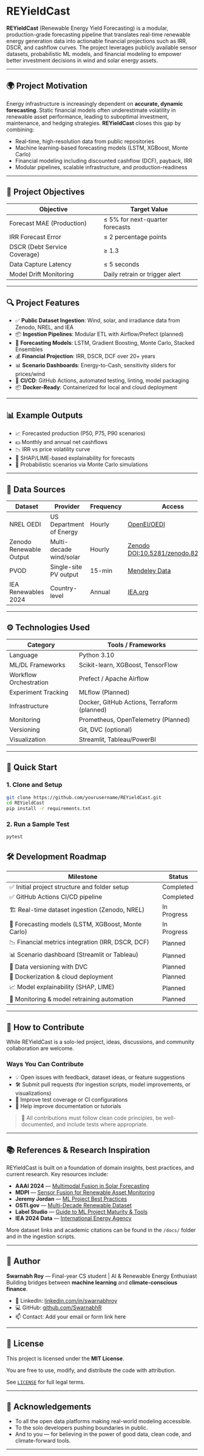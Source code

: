# REYieldCast

**REYieldCast** (Renewable Energy Yield Forecasting) is a modular, production-grade forecasting pipeline that translates real-time renewable energy generation data into actionable financial projections such as IRR, DSCR, and cashflow curves. The project leverages publicly available sensor datasets, probabilistic ML models, and financial modeling to empower better investment decisions in wind and solar energy assets.

---

## 🌍 Project Motivation

Energy infrastructure is increasingly dependent on **accurate, dynamic forecasting**. Static financial models often underestimate volatility in renewable asset performance, leading to suboptimal investment, maintenance, and hedging strategies. **REYieldCast** closes this gap by combining:

- Real-time, high-resolution data from public repositories
- Machine learning-based forecasting models (LSTM, XGBoost, Monte Carlo)
- Financial modeling including discounted cashflow (DCF), payback, IRR
- Modular pipelines, scalable infrastructure, and production-readiness

---

## 🎯 Project Objectives

| Objective                         | Target Value                     |
|----------------------------------|----------------------------------|
| Forecast MAE (Production)        | ≤ 5% for next-quarter forecasts  |
| IRR Forecast Error               | ≤ 2 percentage points            |
| DSCR (Debt Service Coverage)     | ≥ 1.3                            |
| Data Capture Latency             | ≤ 5 seconds                      |
| Model Drift Monitoring           | Daily retrain or trigger alert  |

---

## 🔍 Project Features

- ✅ **Public Dataset Ingestion**: Wind, solar, and irradiance data from Zenodo, NREL, and IEA
- 📦 **Ingestion Pipelines**: Modular ETL with Airflow/Prefect (planned)
- 🤖 **Forecasting Models**: LSTM, Gradient Boosting, Monte Carlo, Stacked Ensembles
- 💰 **Financial Projection**: IRR, DSCR, DCF over 20+ years
- 📊 **Scenario Dashboards**: Energy-to-Cash, sensitivity sliders for prices/wind
- 🔁 **CI/CD**: GitHub Actions, automated testing, linting, model packaging
- 📦 **Docker-Ready**: Containerized for local and cloud deployment

---

## 📊 Example Outputs

- 📈 Forecasted production (P50, P75, P90 scenarios)
- 💵 Monthly and annual net cashflows
- 📉 IRR vs price volatility curve
- 🧩 SHAP/LIME-based explainability for forecasts
- 🧮 Probabilistic scenarios via Monte Carlo simulations

---

## 📡 Data Sources

| Dataset | Provider | Frequency | Access |
|--------|----------|-----------|--------|
| NREL OEDI | US Department of Energy | Hourly | [OpenEI/OEDI](https://data.openei.org/) |
| Zenodo Renewable Output | Multi-decade wind/solar | Hourly | [Zenodo DOI:10.5281/zenodo.8240163](https://doi.org/10.5281/zenodo.8240163) |
| PVOD | Single-site PV output | 15-min | [Mendeley Data](https://doi.org/10.17632/gxc6j5btrx.1) |
| IEA Renewables 2024 | Country-level | Annual | [IEA.org](https://www.iea.org/data-and-statistics) |

---

## ⚙️ Technologies Used

| Category              | Tools / Frameworks                    |
|-----------------------|---------------------------------------|
| Language              | Python 3.10                           |
| ML/DL Frameworks      | Scikit-learn, XGBoost, TensorFlow     |
| Workflow Orchestration| Prefect / Apache Airflow              |
| Experiment Tracking   | MLflow (Planned)                      |
| Infrastructure        | Docker, GitHub Actions, Terraform (planned) |
| Monitoring            | Prometheus, OpenTelemetry (Planned)  |
| Versioning            | Git, DVC (optional)                   |
| Visualization         | Streamlit, Tableau/PowerBI            |

---

## 🚀 Quick Start

### 1. Clone and Setup

```bash
git clone https://github.com/yourusername/REYieldCast.git
cd REYieldCast
pip install -r requirements.txt
```

### 2. Run a Sample Test

```bash
pytest
```

## 🛠️ Development Roadmap

| Milestone                                      | Status     |
|-----------------------------------------------|------------|
| ✅ Initial project structure and folder setup  | Completed  |
| ✅ GitHub Actions CI/CD pipeline               | Completed  |
| 🏗️  Real-time dataset ingestion (Zenodo, NREL) | In Progress|
| 🧠 Forecasting models (LSTM, XGBoost, Monte Carlo) | In Progress|
| 📉 Financial metrics integration (IRR, DSCR, DCF) | Planned    |
| 📊 Scenario dashboard (Streamlit or Tableau)   | Planned    |
| 🔁 Data versioning with DVC                    | Planned    |
| 🚢 Dockerization & cloud deployment            | Planned    |
| 📈 Model explainability (SHAP, LIME)           | Planned    |
| 🔔 Monitoring & model retraining automation    | Planned    |

---

## 🤝 How to Contribute

While REYieldCast is a solo-led project, ideas, discussions, and community collaboration are welcome.

### Ways You Can Contribute

- 💡 Open issues with feedback, dataset ideas, or feature suggestions
- 🛠 Submit pull requests (for ingestion scripts, model improvements, or visualizations)
- 🧪 Improve test coverage or CI configurations
- 📖 Help improve documentation or tutorials

> 🧩 All contributions must follow clean code principles, be well-documented, and include tests where appropriate.

---

## 📚 References & Research Inspiration

REYieldCast is built on a foundation of domain insights, best practices, and current research. Key resources include:

- **AAAI 2024** — [Multimodal Fusion in Solar Forecasting](https://ojs.aaai.org/index.php/AAAI/article/view/30459)
- **MDPI** — [Sensor Fusion for Renewable Asset Monitoring](https://www.mdpi.com/1996-1073/16/19/6833)
- **Jeremy Jordan** — [ML Project Best Practices](https://www.jeremyjordan.me/ml-projects-guide/)
- **OSTI.gov** — [Multi-Decade Renewable Dataset](https://www.osti.gov/servlets/purl/1883201)
- **Label Studio** — [Guide to ML Project Maturity & Tools](https://labelstud.io/learningcenter/the-complete-guide-to-machine-learning-tools/)
- **IEA 2024 Data** — [International Energy Agency](https://www.iea.org/data-and-statistics/data-product/renewables-2024-dataset)

More dataset links and academic citations can be found in the `/docs/` folder and in the ingestion scripts.

---

## 👤 Author

**Swarnabh Roy** — Final-year CS student | AI & Renewable Energy Enthusiast  
Building bridges between **machine learning** and **climate-conscious finance**.

- 💼 LinkedIn: [linkedin.com/in/swarnabhroy](https://linkedin.com/in/swarnabhroy)
- 💻 GitHub: [github.com/SwarnabhR](https://github.com/SwarnabhR)
- 📫 Contact: Add your email or form link here

---

## 📜 License

This project is licensed under the **MIT License**.

You are free to use, modify, and distribute the code with attribution.

See [`LICENSE`](./LICENSE) for full legal terms.

---

## 🌟 Acknowledgements

- To all the open data platforms making real-world modeling accessible.
- To the solo developers pushing boundaries in public.
- And to you — for believing in the power of good data, clean code, and climate-forward tools.

---
